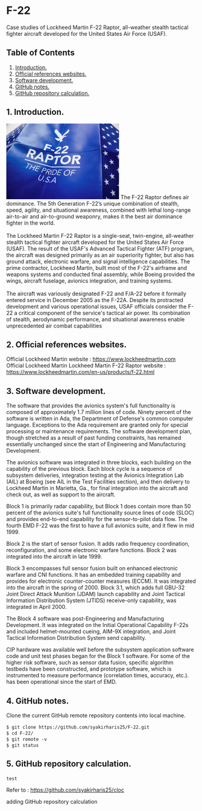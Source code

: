 # F-22
Case studies of Lockheed Martin F-22 Raptor,  all-weather stealth tactical fighter aircraft developed for the United States Air Force (USAF).

## Table of Contents
1. [Introduction.](#introduction)
2. [Official references websites.](#references)
3. [Software development.](#software)
4. [GitHub notes.](#github)
5. [GitHub repository calculation.](#calculation)

<a name="introduction"></a>
## 1. Introduction.
<img src="f-22 pride.jpeg" height="200"> 
The F-22 Raptor defines air dominance. The 5th Generation F-22’s unique combination of stealth, speed, agility, and situational awareness, combined with lethal long-range air-to-air and air-to-ground weaponry, makes it the best air dominance fighter in the world.
<br /><br />
The Lockheed Martin F-22 Raptor is a single-seat, twin-engine, all-weather stealth tactical fighter aircraft developed for the United States Air Force (USAF). The result of the USAF's Advanced Tactical Fighter (ATF) program, the aircraft was designed primarily as an air superiority fighter, but also has ground attack, electronic warfare, and signal intelligence capabilities. The prime contractor, Lockheed Martin, built most of the F-22's airframe and weapons systems and conducted final assembly, while Boeing provided the wings, aircraft fuselage, avionics integration, and training systems.
<br /><br />
The aircraft was variously designated F-22 and F/A-22 before it formally entered service in December 2005 as the F-22A. Despite its protracted development and various operational issues, USAF officials consider the F-22 a critical component of the service's tactical air power. Its combination of stealth, aerodynamic performance, and situational awareness enable unprecedented air combat capabilities

<a name="references"></a>
## 2. Official references websites. <br />
Official Lockheed Martin website : https://www.lockheedmartin.com <br />
Official Lockheed Martin Lockheed Martin F-22 Raptor website : https://www.lockheedmartin.com/en-us/products/f-22.html <br />

<a name="software"></a>
## 3. Software development.
The software that provides the avionics system's full functionality is composed of approximately 1.7 million lines of code. Ninety percent of the software is written in Ada, the Department of Defense's common computer language. Exceptions to the Ada requirement are granted only for special processing or maintenance requirements. The software development plan, though stretched as a result of past funding constraints, has remained essentially unchanged since the start of Engineering and Manufacturing Development.

The avionics software was integrated in three blocks, each building on the capability of the previous block. Each block cycle is a sequence of subsystem deliveries, integration testing at the Avionics Integration Lab (AIL) at Boeing (see AIL in the Test Facilities section), and then delivery to Lockheed Martin in Marietta, Ga., for final integration into the aircraft and check out, as well as support to the aircraft.

Block 1 is primarily radar capability, but Block 1 does contain more than 50 percent of the avionics suite's full functionality source lines of code (SLOC) and provides end-to-end capability for the sensor-to-pilot data flow. The fourth EMD F-22 was the first to have a full avionics suite, and it flew in mid 1999.

Block 2 is the start of sensor fusion. It adds radio frequency coordination, reconfiguration, and some electronic warfare functions. Block 2 was integrated into the aircraft in late 1999.

Block 3 encompasses full sensor fusion built on enhanced electronic warfare and CNI functions. It has an embedded training capability and provides for electronic counter-counter measures (ECCM). It was integrated into the aircraft in the spring of 2000. Block 3.1, which adds full GBU-32 Joint Direct Attack Munition (JDAM) launch capability and Joint Tactical Information Distribution System (JTIDS) receive-only capability, was integrated in April 2000.

The Block 4 software was post-Engineering and Manufacturing Development. It was integrated on the Initial Operational Capability F-22s and included helmet-mounted cueing, AIM-9X integration, and Joint Tactical Information Distribution System send capability.

CIP hardware was available well before the subsystem application software code and unit test phases began for the Block 1 software. For some of the higher risk software, such as sensor data fusion, specific algorithm testbeds have been constructed, and prototype software, which is instrumented to measure performance (correlation times, accuracy, etc.). has been operational since the start of EMD.

<a name="github"></a>
## 4. GitHub notes.
Clone the current GitHub remote repository contents into local machine.
```
$ git clone https://github.com/syakirharis25/F-22.git
$ cd F-22/
$ git remote -v
$ git status
```

<a name="calculation"></a>
## 5. GitHub repository calculation.
```
test
```
Refer to : https://github.com/syakirharis25/cloc

adding GitHub repository calculation
